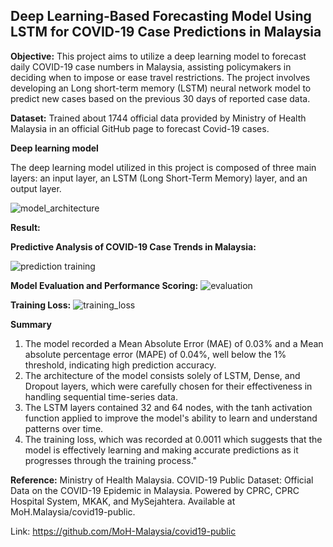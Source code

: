 ## Deep Learning-Based Forecasting Model Using LSTM for COVID-19 Case Predictions in Malaysia

**Objective:**
This project aims to utilize a deep learning model to forecast daily COVID-19 case numbers in Malaysia, assisting policymakers in deciding when to impose or ease travel restrictions. The project involves developing an Long short-term memory (LSTM) neural network model to predict new cases based on the previous 30 days of reported case data.

**Dataset:**
Trained about 1744 official data provided by Ministry of Health Malaysia in an official GitHub page to forecast Covid-19 cases.

**Deep learning model**

The deep learning model utilized in this project is composed of three main layers: an input layer, an LSTM (Long Short-Term Memory) layer, and an output layer. 

![model_architecture](https://github.com/user-attachments/assets/74091a2c-2a61-46ba-b382-07f4104ebba6)


**Result:**

**Predictive Analysis of COVID-19 Case Trends in Malaysia:**

![prediction training](https://github.com/user-attachments/assets/1de6ca1f-bb63-4768-8cea-219f5549ed7a)

**Model Evaluation and Performance Scoring:**
![evaluation](https://github.com/user-attachments/assets/b6a06286-499d-4675-8efa-c7d6b71b7338)

**Training Loss:**
![training_loss](https://github.com/user-attachments/assets/aa36c630-3352-4e4b-a22f-74f08e81860c)

**Summary**

1) The model recorded a Mean Absolute Error (MAE) of 0.03% and a Mean absolute percentage error (MAPE) of 0.04%, well below the 1% threshold, indicating high prediction accuracy.
2) The architecture of the model consists solely of LSTM, Dense, and Dropout layers, which were carefully chosen for their effectiveness in handling sequential time-series data.
3) The LSTM layers contained 32 and 64 nodes, with the tanh activation function applied to improve the model's ability to learn and understand patterns over time.
4) The training loss, which was recorded at 0.0011 which suggests that the model is effectively learning and making accurate predictions as it progresses through the training process."

**Reference:** 
Ministry of Health Malaysia. COVID-19 Public Dataset: Official Data on the COVID-19 Epidemic in Malaysia. Powered by CPRC, CPRC Hospital System, MKAK, and MySejahtera. Available at MoH.Malaysia/covid19-public.

Link: https://github.com/MoH-Malaysia/covid19-public
